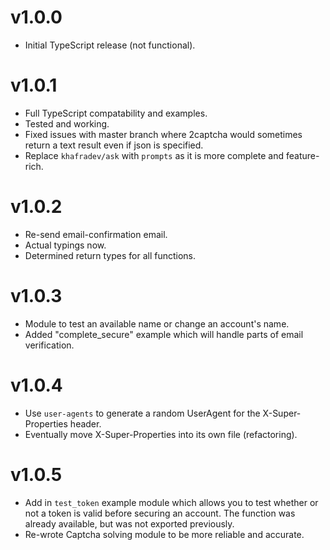 # v1.0.0
* Initial TypeScript release (not functional).

# v1.0.1
* Full TypeScript compatability and examples.
* Tested and working.
* Fixed issues with master branch where 2captcha would sometimes return a text result even if json is specified.
* Replace ``khafradev/ask`` with ``prompts`` as it is more complete and feature-rich.

# v1.0.2
* Re-send email-confirmation email.
* Actual typings now.
* Determined return types for all functions.

# v1.0.3
* Module to test an available name or change an account's name.
* Added "complete_secure" example which will handle parts of email verification.

# v1.0.4
* Use ``user-agents`` to generate a random UserAgent for the X-Super-Properties header.
* Eventually move X-Super-Properties into its own file (refactoring).

# v1.0.5
* Add in ``test_token`` example module which allows you to test whether or not a token is valid before securing an account. The function was already available, but was not exported previously.
* Re-wrote Captcha solving module to be more reliable and accurate.